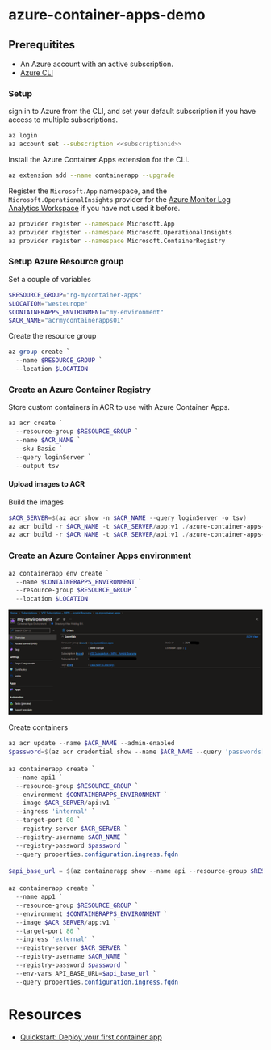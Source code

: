 # azure-container-apps-demo

## Prerequitites
- An Azure account with an active subscription.
- [Azure CLI](https://docs.microsoft.com/en-us/cli/azure/install-azure-cli)

### Setup
sign in to Azure from the CLI, and set your default subscription if you have access to multiple subscriptions.
```Bash
az login
az account set --subscription <<subscriptionid>>
```

Install the Azure Container Apps extension for the CLI.
```Bash
az extension add --name containerapp --upgrade
```

Register the `Microsoft.App` namespace, and the `Microsoft.OperationalInsights` provider for the [Azure Monitor Log Analytics Workspace](https://docs.microsoft.com/en-us/azure/container-apps/observability?tabs=bash#azure-monitor-log-analytics) if you have not used it before.
```Bash
az provider register --namespace Microsoft.App
az provider register --namespace Microsoft.OperationalInsights
az provider register --namespace Microsoft.ContainerRegistry
```

### Setup Azure Resource group
Set a couple of variables
```powershell
$RESOURCE_GROUP="rg-mycontainer-apps"
$LOCATION="westeurope"
$CONTAINERAPPS_ENVIRONMENT="my-environment"
$ACR_NAME="acrmycontainerapps01"
```
Create the resource group
```powershell
az group create `
  --name $RESOURCE_GROUP `
  --location $LOCATION
```


### Create an Azure Container Registry
Store custom containers in ACR to use with Azure Container Apps.

```powershell
az acr create `
  --resource-group $RESOURCE_GROUP `
  --name $ACR_NAME `
  --sku Basic `
  --query loginServer `
  --output tsv
```

#### Upload images to ACR
Build the images

```Powershell
$ACR_SERVER=$(az acr show -n $ACR_NAME --query loginServer -o tsv)
az acr build -r $ACR_NAME -t $ACR_SERVER/app:v1 ./azure-container-apps-demo -f ./azure-container-apps-demo/app/Dockerfile
az acr build -r $ACR_NAME -t $ACR_SERVER/api:v1 ./azure-container-apps-demo -f ./azure-container-apps-demo/api/Dockerfile
```

### Create an Azure Container Apps environment

```powershell
az containerapp env create `
  --name $CONTAINERAPPS_ENVIRONMENT `
  --resource-group $RESOURCE_GROUP `
  --location $LOCATION
```

![](images/ContainerAppEnvironment.png)

Create containers
```powershell
az acr update --name $ACR_NAME --admin-enabled 
$password=$(az acr credential show --name $ACR_NAME --query 'passwords[0].value' -o tsv)

az containerapp create `
  --name api1 `
  --resource-group $RESOURCE_GROUP `
  --environment $CONTAINERAPPS_ENVIRONMENT `
  --image $ACR_SERVER/api:v1 `
  --ingress 'internal' `
  --target-port 80 `
  --registry-server $ACR_SERVER `
  --registry-username $ACR_NAME `
  --registry-password $password `
  --query properties.configuration.ingress.fqdn
                       
$api_base_url = $(az containerapp show --name api --resource-group $RESOURCE_GROUP --query 'properties.configuration.ingress.fqdn' -o tsv)

az containerapp create `
  --name app1 `
  --resource-group $RESOURCE_GROUP `
  --environment $CONTAINERAPPS_ENVIRONMENT `
  --image $ACR_SERVER/app:v1 `
  --target-port 80 `
  --ingress 'external' `
  --registry-server $ACR_SERVER `
  --registry-username $ACR_NAME `
  --registry-password $password `
  --env-vars API_BASE_URL=$api_base_url `
  --query properties.configuration.ingress.fqdn

```

# Resources
- [Quickstart: Deploy your first container app](https://docs.microsoft.com/en-us/azure/container-apps/get-started?tabs=bash)

